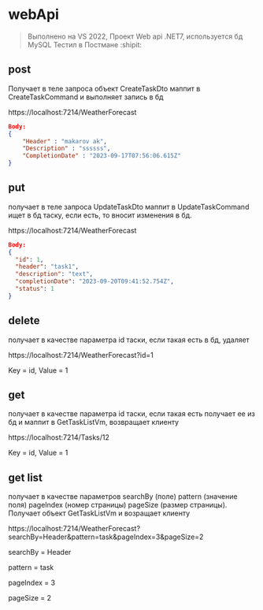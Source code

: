 # webApi
> Выполнено на VS 2022, Проект Web api .NET7, используется бд MySQL
> Тестил в Постмане :shipit:

## post
Получает в теле запроса объект CreateTaskDto маппит в CreateTaskCommand и выполняет запись в бд

https://localhost:7214/WeatherForecast


```json
Body:
{
    "Header" : "makarov ak",
    "Description" : "ssssss",
    "CompletionDate" : "2023-09-17T07:56:06.615Z"
}
```


## put
получает в теле запроса UpdateTaskDto маппит в UpdateTaskCommand ищет в бд таску, если есть, то вносит изменения в бд.

  https://localhost:7214/WeatherForecast

```json
Body:
{
  "id": 1,
  "header": "task1",
  "description": "text",
  "completionDate": "2023-09-20T09:41:52.754Z",
  "status": 1
}
```

## delete
получает в качестве параметра id таски, если такая есть в бд, удаляет

  https://localhost:7214/WeatherForecast?id=1
  
  Key = id, Value = 1
  

## get
получает в качестве параметра id таски, если такая есть получает ее из бд и маппит в GetTaskListVm, возвращает клиенту

  https://localhost:7214/Tasks/12
  
  Key = id, Value = 1
  

## get list
получает в качестве параметров searchBy (поле) pattern (значение поля) pageIndex (номер страницы) pageSize (размер страницы). Получает объект GetTaskListVm и возращает клиенту

https://localhost:7214/WeatherForecast?searchBy=Header&pattern=task&pageIndex=3&pageSize=2

  searchBy = Header
  
  pattern = task
  
  pageIndex = 3
  
  pageSize = 2
  
